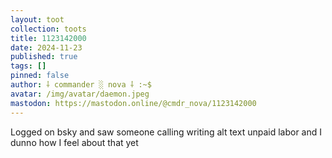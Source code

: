```yaml
---
layout: toot
collection: toots
title: 1123142000
date: 2024-11-23
published: true
tags: []
pinned: false
author: ⸸ commander ░ nova ⸸ :~$
avatar: /img/avatar/daemon.jpeg
mastodon: https://mastodon.online/@cmdr_nova/1123142000
---
```


Logged on bsky and saw someone calling writing alt text unpaid labor and I dunno how I feel about that yet
